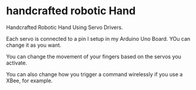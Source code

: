 # handcrafted robotic Hand

Handcrafted Robotic Hand Using Servo Drivers. 

Each servo is connected to a pin I setup in my Arduino Uno Board. YOu can change it as you want.

You can change the movement of your fingers based on the servos you activate.

You can also change how you trigger a command wirelessly if you use a XBee, for example.

